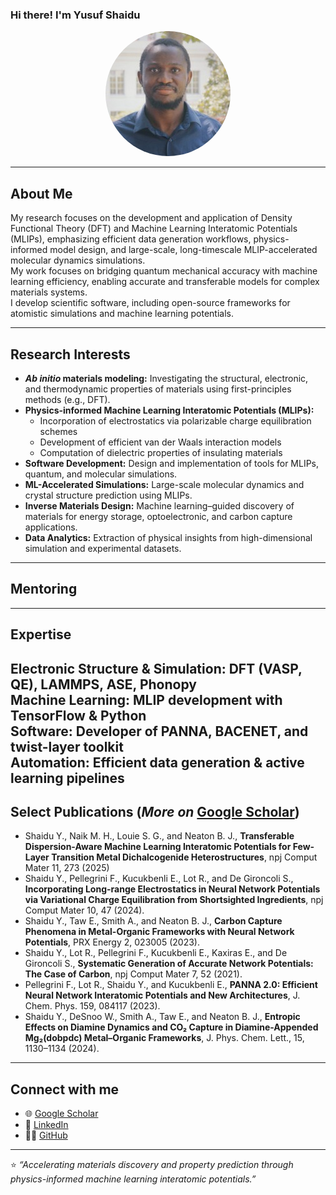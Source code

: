 ### Hi there! I'm **Yusuf Shaidu**

<p align="center">
  <img src="https://raw.githubusercontent.com/yusufshaidu/yusufshaidu.github.io/main/likedin_picture.jpeg" width="200" style="border-radius: 50%;" alt="Yusuf Shaidu">
</p>

---

## About Me

My research focuses on the development and application of Density Functional Theory (DFT) and Machine Learning Interatomic Potentials (MLIPs), emphasizing efficient data generation workflows, physics-informed model design, and large-scale, long-timescale MLIP-accelerated molecular dynamics simulations.  
My work focuses on bridging quantum mechanical accuracy with machine learning efficiency, enabling accurate and transferable models for complex materials systems.  
I develop scientific software, including open-source frameworks for atomistic simulations and machine learning potentials.

---

## Research Interests

- **_Ab initio_ materials modeling:** Investigating the structural, electronic, and thermodynamic properties of materials using first-principles methods (e.g., DFT).  
- **Physics-informed Machine Learning Interatomic Potentials (MLIPs):**  
  - Incorporation of electrostatics via polarizable charge equilibration schemes  
  - Development of efficient van der Waals interaction models  
  - Computation of dielectric properties of insulating materials  
- **Software Development:** Design and implementation of tools for MLIPs, quantum, and molecular simulations.  
- **ML-Accelerated Simulations:** Large-scale molecular dynamics and crystal structure prediction using MLIPs.  
- **Inverse Materials Design:** Machine learning–guided discovery of materials for energy storage, optoelectronic, and carbon capture applications.  
- **Data Analytics:** Extraction of physical insights from high-dimensional simulation and experimental datasets.



---
## Mentoring

---
## Expertise

 **Electronic Structure & Simulation:** DFT (VASP, QE), LAMMPS, ASE, Phonopy  
 **Machine Learning:** MLIP development with TensorFlow & Python  
 **Software:** Developer of PANNA, BACENET, and twist-layer toolkit  
 **Automation:** Efficient data generation & active learning pipelines
---

## Select Publications (_More on_ [Google Scholar](https://scholar.google.com/citations?user=nmKIMX0AAAAJ&hl=en))
- Shaidu Y., Naik M. H., Louie S. G., and Neaton B. J., **Transferable Dispersion-Aware Machine Learning Interatomic Potentials for Few-Layer Transition Metal Dichalcogenide Heterostructures**, npj Comput Mater 11, 273 (2025)
- Shaidu Y., Pellegrini F., Kucukbenli E., Lot R., and De Gironcoli S., **Incorporating Long-range Electrostatics in Neural Network Potentials via Variational Charge Equilibration from Shortsighted Ingredients**, npj Comput Mater 10, 47 (2024).
- Shaidu Y., Taw E., Smith A., and Neaton B. J., **Carbon Capture Phenomena in Metal-Organic Frameworks with Neural Network Potentials**, PRX Energy 2, 023005 (2023).
- Shaidu Y., Lot R., Pellegrini F., Kucukbenli E., Kaxiras E., and De Gironcoli S., **Systematic Generation of Accurate Network Potentials: The Case of Carbon**, npj Comput Mater 7, 52 (2021).
- Pellegrini F., Lot R., Shaidu Y., and Kucukbenli E., **PANNA 2.0: Efficient Neural Network Interatomic Potentials and New Architectures**, J. Chem. Phys. 159, 084117 (2023).
- Shaidu Y., DeSnoo W., Smith A., Taw E., and Neaton B. J., **Entropic Effects on Diamine Dynamics and CO₂ Capture in Diamine-Appended Mg₂(dobpdc) Metal–Organic Frameworks**, J. Phys. Chem. Lett., 15, 1130–1134 (2024).

---

## Connect with me
- 🌐 [Google Scholar](https://scholar.google.com/citations?user=nmKIMX0AAAAJ&hl=en)
- 💼 [LinkedIn](https://www.linkedin.com/in/yusuf-shaidu-73b170a2)
- 🧑‍💻 [GitHub](https://github.com/yusufshaidu)

---

⭐ _“Accelerating materials discovery and property prediction through physics-informed machine learning interatomic potentials.”_
